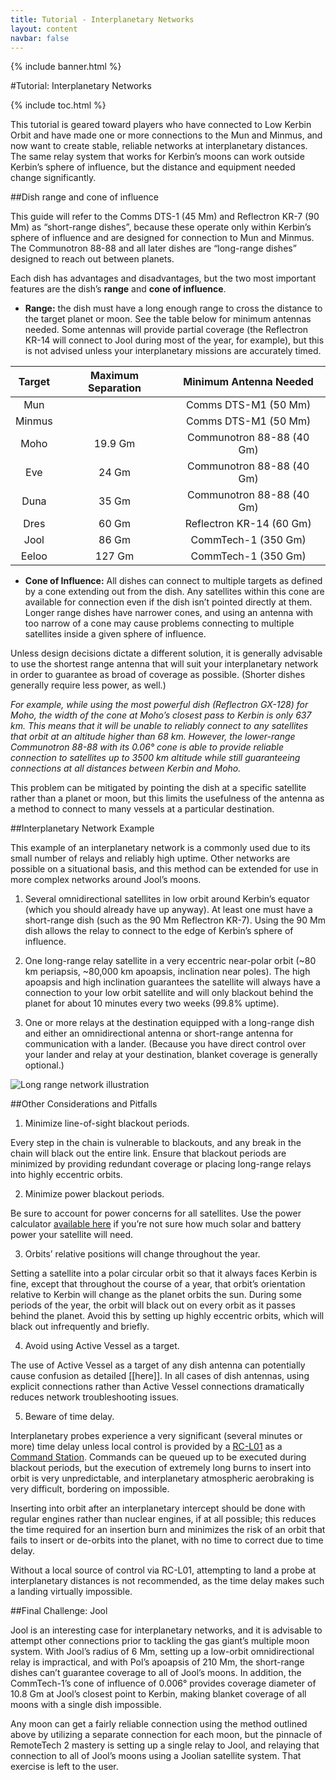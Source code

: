 ```yaml
---
title: Tutorial - Interplanetary Networks
layout: content
navbar: false
---
```


{% include banner.html %}

#Tutorial: Interplanetary Networks

{% include toc.html %}

This tutorial is geared toward players who have connected to Low Kerbin Orbit and have made one or more connections to the Mun and Minmus, and now want to create stable, reliable networks at interplanetary distances. The same relay system that works for Kerbin’s moons can work outside Kerbin’s sphere of influence, but the distance and equipment needed change significantly.

##Dish range and cone of influence

This guide will refer to the Comms DTS-1 (45 Mm) and Reflectron KR-7 (90 Mm) as “short-range dishes”, because these operate only within Kerbin’s sphere of influence and are designed for connection to Mun and Minmus. The Communotron 88-88 and all later dishes are “long-range dishes” designed to reach out between planets.

Each dish has advantages and disadvantages, but the two most important features are the dish’s **range** and **cone of influence**.

* **Range:** the dish must have a long enough range to cross the distance to the target planet or moon. See the table below for minimum antennas needed. Some antennas will provide partial coverage (the Reflectron KR-14 will connect to Jool during most of the year, for example), but this is not advised unless your interplanetary missions are accurately timed.

| Target | Maximum Separation | Minimum Antenna Needed |
|:--------:|:-------:|:--------:|
| Mun |  | Comms DTS-M1 (50 Mm) |
| Minmus |  | Comms DTS-M1 (50 Mm) |
| Moho | 19.9 Gm | Communotron 88-88 (40 Gm) |
| Eve | 24 Gm | Communotron 88-88 (40 Gm) |
| Duna | 35 Gm | Communotron 88-88 (40 Gm) |
| Dres | 60 Gm | Reflectron KR-14 (60 Gm) |
| Jool | 86 Gm | CommTech-1 (350 Gm) |
| Eeloo | 127 Gm | CommTech-1 (350 Gm) |

* **Cone of Influence:** All dishes can connect to multiple targets as defined by a cone extending out from the dish. Any satellites within this cone are available for connection even if the dish isn’t pointed directly at them. Longer range dishes have narrower cones, and using an antenna with too narrow of a cone may cause problems connecting to multiple satellites inside a given sphere of influence.

Unless design decisions dictate a different solution, it is generally advisable to use the shortest range antenna that will suit your interplanetary network in order to guarantee as broad of coverage as possible. (Shorter dishes generally require less power, as well.) 

*For example, while using the most powerful dish (Reflectron GX-128) for Moho, the width of the cone at Moho’s closest pass to Kerbin is only 637 km. This means that it will be unable to reliably connect to any satellites that orbit at an altitude higher than 68 km. However, the lower-range Communotron 88-88 with its 0.06° cone is able to provide reliable connection to satellites up to 3500 km altitude while still guaranteeing connections at all distances between Kerbin and Moho.*

This problem can be mitigated by pointing the dish at a specific satellite rather than a planet or moon, but this limits the usefulness of the antenna as a method to connect to many vessels at a particular destination.

##Interplanetary Network Example

This example of an interplanetary network is a commonly used due to its small number of relays and reliably high uptime. Other networks are possible on a situational basis, and this method can be extended for use in more complex networks around Jool’s moons.

1. Several omnidirectional satellites in low orbit around Kerbin’s equator (which you should already have up anyway). At least one must have a short-range dish (such as the 90 Mm Reflectron KR-7). Using the 90 Mm dish allows the relay to connect to the edge of Kerbin’s sphere of influence.

2. One long-range relay satellite in a very eccentric near-polar orbit (~80 km periapsis, ~80,000 km apoapsis, inclination near poles). The high apoapsis and high inclination guarantees the satellite will always have a connection to your low orbit satellite and will only blackout behind the planet for about 10 minutes every two weeks (99.8% uptime).

3. One or more relays at the destination equipped with a long-range dish and either an omnidirectional antenna or short-range antenna for communication with a lander. (Because you have direct control over your lander and relay at your destination, blanket coverage is generally optional.)

![Long range network illustration](http://i.imgur.com/L33gBHb.png)

##Other Considerations and Pitfalls

1. Minimize line-of-sight blackout periods.

Every step in the chain is vulnerable to blackouts, and any break in the chain will black out the entire link. Ensure that blackout periods are minimized by providing redundant coverage or placing long-range relays into highly eccentric orbits.

2. Minimize power blackout periods.

Be sure to account for power concerns for all satellites. Use the power calculator [available here](https://docs.google.com/spreadsheet/ccc?key=0AkXf-77s6gmFdEdVeGFqX0xobTczYkhEaEVrVTdWV3c) if you’re not sure how much solar and battery power your satellite will need.

3. Orbits’ relative positions will change throughout the year.

Setting a satellite into a polar circular orbit so that it always faces Kerbin is fine, except that throughout the course of a year, that orbit’s orientation relative to Kerbin will change as the planet orbits the sun. During some periods of the year, the orbit will black out on every orbit as it passes behind the planet. Avoid this by setting up highly eccentric orbits, which will black out infrequently and briefly.

4. Avoid using Active Vessel as a target.

The use of Active Vessel as a target of any dish antenna can potentially cause confusion as detailed [[here]]. In all cases of dish antennas, using explicit connections rather than Active Vessel connections dramatically reduces network troubleshooting issues.

5. Beware of time delay.

Interplanetary probes experience a very significant (several minutes or more) time delay unless local control is provided by a [RC-L01](http://wiki.kerbalspaceprogram.com/wiki/RC-L01_Remote_Guidance_Unit) as a [Command Station](http://remotetechnologiesgroup.github.io/RemoteTech/#command-stations). Commands can be queued up to be executed during blackout periods, but the execution of extremely long burns to insert into orbit is very unpredictable, and interplanetary atmospheric aerobraking is very difficult, bordering on impossible.

Inserting into orbit after an interplanetary intercept should be done with regular engines rather than nuclear engines, if at all possible; this reduces the time required for an insertion burn and minimizes the risk of an orbit that fails to insert or de-orbits into the planet, with no time to correct due to time delay.

Without a local source of control via RC-L01, attempting to land a probe at interplanetary distances is not recommended, as the time delay makes such a landing virtually impossible.

##Final Challenge: Jool

Jool is an interesting case for interplanetary networks, and it is advisable to attempt other connections prior to tackling the gas giant’s multiple moon system. With Jool’s radius of 6 Mm, setting up a low-orbit omnidirectional relay is impractical, and with Pol’s apoapsis of 210 Mm, the short-range dishes can’t guarantee coverage to all of Jool’s moons. In addition, the CommTech-1’s cone of influence of 0.006° provides coverage diameter of 10.8 Gm at Jool’s closest point to Kerbin, making blanket coverage of all moons with a single dish impossible.

Any moon can get a fairly reliable connection using the method outlined above by utilizing a separate connection for each moon, but the pinnacle of RemoteTech 2 mastery is setting up a single relay to Jool, and relaying that connection to all of Jool’s moons using a Joolian satellite system. That exercise is left to the user.
